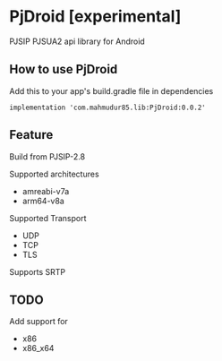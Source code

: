# PjDroid [experimental]

PJSIP PJSUA2 api library for Android

## How to use PjDroid

Add this to your app's build.gradle file in dependencies

`implementation 'com.mahmudur85.lib:PjDroid:0.0.2'`

## Feature

Build from PJSIP-2.8

Supported architectures

- amreabi-v7a
- arm64-v8a

Supported Transport

- UDP
- TCP
- TLS

Supports SRTP

## TODO

Add support for

- x86
- x86_x64

